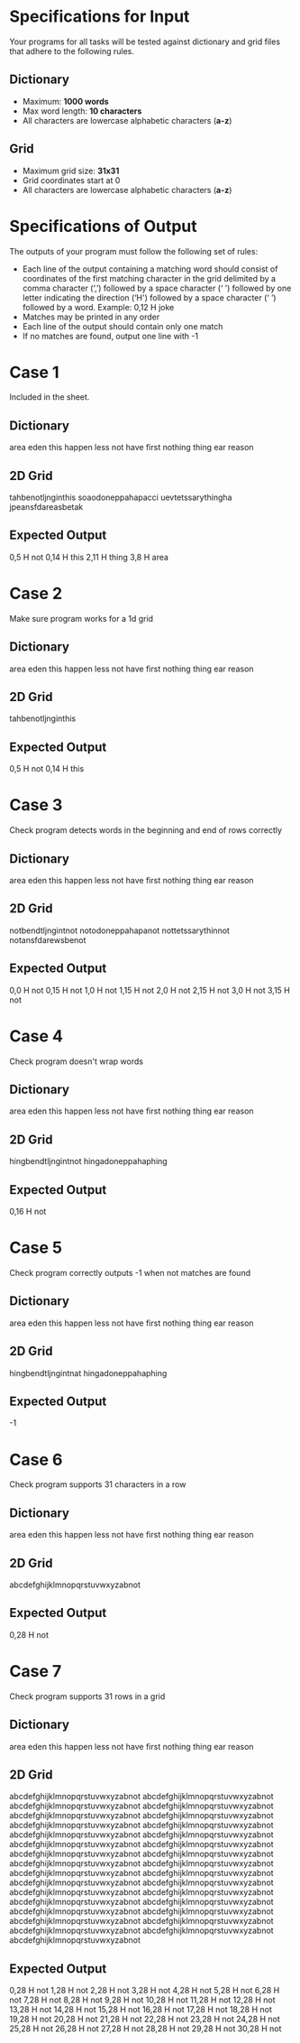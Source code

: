# Specifications for Input
Your programs for all tasks will be tested against dictionary and grid files that adhere to the following rules.

## Dictionary
* Maximum: **1000 words**
* Max word length: **10 characters**
* All characters are lowercase alphabetic characters (**a-z**)

## Grid
* Maximum grid size: **31x31**
* Grid coordinates start at 0
* All characters are lowercase alphabetic characters (**a-z**)

# Specifications of Output
The outputs of your program must follow the following set of rules:
* Each line of the output containing a matching word should consist of coordinates of the first matching character in the grid delimited by a comma character (‘,’) followed by a space character (‘ ’) followed by one letter indicating the direction (‘H') followed by a space character (‘ ’) followed by a word. Example: 0,12 H joke
* Matches may be printed in any order
* Each line of the output should contain only one match
* If no matches are found, output one line with -1

# Case 1
Included in the sheet.
## Dictionary
area
eden
this
happen
less
not
have
first
nothing
thing
ear
reason
## 2D Grid
tahbenotljnginthis
soaodoneppahapacci
uevtetssarythingha
jpeansfdareasbetak
## Expected Output
0,5 H not
0,14 H this
2,11 H thing
3,8 H area

# Case 2
Make sure program works for a 1d grid
## Dictionary
area
eden
this
happen
less
not
have
first
nothing
thing
ear
reason
## 2D Grid
tahbenotljnginthis
## Expected Output
0,5 H not
0,14 H this

# Case 3
Check program detects words in the beginning and end of rows correctly
## Dictionary
area
eden
this
happen
less
not
have
first
nothing
thing
ear
reason
## 2D Grid
notbendtljngintnot
notodoneppahapanot
nottetssarythinnot
notansfdarewsbenot
## Expected Output
0,0 H not
0,15 H not
1,0 H not
1,15 H not
2,0 H not
2,15 H not
3,0 H not
3,15 H not

# Case 4
Check program doesn't wrap words
## Dictionary
area
eden
this
happen
less
not
have
first
nothing
thing
ear
reason
## 2D Grid
hingbendtljngintnot
hingadoneppahaphing
## Expected Output
0,16 H not

# Case 5
Check program correctly outputs -1 when not matches are found
## Dictionary
area
eden
this
happen
less
not
have
first
nothing
thing
ear
reason
## 2D Grid
hingbendtljngintnat
hingadoneppahaphing
## Expected Output
-1

# Case 6
Check program supports 31 characters in a row
## Dictionary
area
eden
this
happen
less
not
have
first
nothing
thing
ear
reason
## 2D Grid
abcdefghijklmnopqrstuvwxyzabnot
## Expected Output
0,28 H not

# Case 7
Check program supports 31 rows in a grid
## Dictionary
area
eden
this
happen
less
not
have
first
nothing
thing
ear
reason
## 2D Grid
abcdefghijklmnopqrstuvwxyzabnot
abcdefghijklmnopqrstuvwxyzabnot
abcdefghijklmnopqrstuvwxyzabnot
abcdefghijklmnopqrstuvwxyzabnot
abcdefghijklmnopqrstuvwxyzabnot
abcdefghijklmnopqrstuvwxyzabnot
abcdefghijklmnopqrstuvwxyzabnot
abcdefghijklmnopqrstuvwxyzabnot
abcdefghijklmnopqrstuvwxyzabnot
abcdefghijklmnopqrstuvwxyzabnot
abcdefghijklmnopqrstuvwxyzabnot
abcdefghijklmnopqrstuvwxyzabnot
abcdefghijklmnopqrstuvwxyzabnot
abcdefghijklmnopqrstuvwxyzabnot
abcdefghijklmnopqrstuvwxyzabnot
abcdefghijklmnopqrstuvwxyzabnot
abcdefghijklmnopqrstuvwxyzabnot
abcdefghijklmnopqrstuvwxyzabnot
abcdefghijklmnopqrstuvwxyzabnot
abcdefghijklmnopqrstuvwxyzabnot
abcdefghijklmnopqrstuvwxyzabnot
abcdefghijklmnopqrstuvwxyzabnot
abcdefghijklmnopqrstuvwxyzabnot
abcdefghijklmnopqrstuvwxyzabnot
abcdefghijklmnopqrstuvwxyzabnot
abcdefghijklmnopqrstuvwxyzabnot
abcdefghijklmnopqrstuvwxyzabnot
abcdefghijklmnopqrstuvwxyzabnot
abcdefghijklmnopqrstuvwxyzabnot
abcdefghijklmnopqrstuvwxyzabnot
abcdefghijklmnopqrstuvwxyzabnot
## Expected Output
0,28 H not
1,28 H not
2,28 H not
3,28 H not
4,28 H not
5,28 H not
6,28 H not
7,28 H not
8,28 H not
9,28 H not
10,28 H not
11,28 H not
12,28 H not
13,28 H not
14,28 H not
15,28 H not
16,28 H not
17,28 H not
18,28 H not
19,28 H not
20,28 H not
21,28 H not
22,28 H not
23,28 H not
24,28 H not
25,28 H not
26,28 H not
27,28 H not
28,28 H not
29,28 H not
30,28 H not
